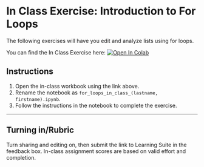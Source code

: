 # In Class Exercise: Introduction to For Loops

The following exercises will have you edit and analyze lists using for loops. 

You can find the In Class Exercise here:
<a href="https://colab.research.google.com/github/byu-cce270/content/blob/main/docs/unit2/02_for_loops_into_functions/For_Loops_In_Class.ipynb" target="_blank"><img src="https://colab.research.google.com/assets/colab-badge.svg" alt="Open In Colab"/></a>

## Instructions
1. Open the in-class workbook using the link above.
2. Rename the notebook as `for_loops_in_class_(lastname, firstname).ipynb`.
2. Follow the instructions in the notebook to complete the exercise.

---

## Turning in/Rubric
Turn sharing and editing on, then submit the link to Learning Suite in the feedback box. In-class assignment scores are based on valid effort and completion.
